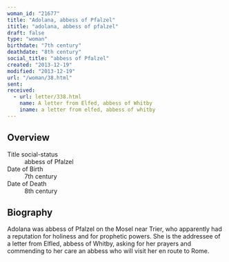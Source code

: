 ```yaml
---
woman_id: "21677"
title: "Adolana, abbess of Pfalzel"
ititle: "adolana, abbess of pfalzel"
draft: false
type: "woman"
birthdate: "7th century"
deathdate: "8th century"
social_title: "abbess of Pfalzel"
created: "2013-12-19"
modified: "2013-12-19"
url: "/woman/38.html"
sent:
received:
  - url: letter/338.html
    name: A letter from Elfed, abbess of Whitby 
    iname: a letter from elfed, abbess of whitby 
---
```

<h2 class="mt-4">Overview</h2><dt>Title social-status</dt><dd>abbess of Pfalzel</dd><dt>Date of Birth</dt><dd>7th century</dd><dt>Date of Death</dt><dd>8th century</dd><h2 class="mt-4">Biography</h2>Adolana was abbess of Pfalzel on the Mosel near Trier, who apparently had a reputation for holiness and for prophetic powers.  She is the addressee of a letter from Elfled, abbess of Whitby, asking for her prayers and commending to her care an abbess who will visit her en route to Rome.